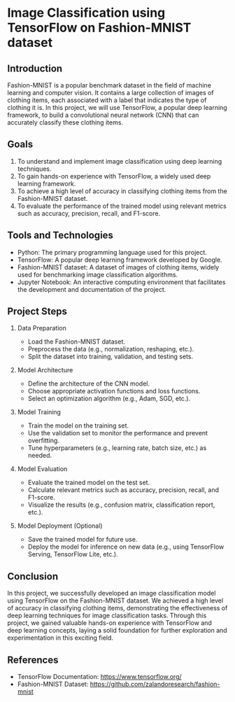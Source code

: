 # Image Classification using TensorFlow on Fashion-MNIST dataset

## Introduction
Fashion-MNIST is a popular benchmark dataset in the field of machine learning and computer vision. It contains a large collection of images of clothing items, each associated with a label that indicates the type of clothing it is. In this project, we will use TensorFlow, a popular deep learning framework, to build a convolutional neural network (CNN) that can accurately classify these clothing items.

## Goals
1. To understand and implement image classification using deep learning techniques.
2. To gain hands-on experience with TensorFlow, a widely used deep learning framework.
3. To achieve a high level of accuracy in classifying clothing items from the Fashion-MNIST dataset.
4. To evaluate the performance of the trained model using relevant metrics such as accuracy, precision, recall, and F1-score.

## Tools and Technologies
- Python: The primary programming language used for this project.
- TensorFlow: A popular deep learning framework developed by Google.
- Fashion-MNIST dataset: A dataset of images of clothing items, widely used for benchmarking image classification algorithms.
- Jupyter Notebook: An interactive computing environment that facilitates the development and documentation of the project.

## Project Steps
1. Data Preparation
    - Load the Fashion-MNIST dataset.
    - Preprocess the data (e.g., normalization, reshaping, etc.).
    - Split the dataset into training, validation, and testing sets.

2. Model Architecture
    - Define the architecture of the CNN model.
    - Choose appropriate activation functions and loss functions.
    - Select an optimization algorithm (e.g., Adam, SGD, etc.).

3. Model Training
    - Train the model on the training set.
    - Use the validation set to monitor the performance and prevent overfitting.
    - Tune hyperparameters (e.g., learning rate, batch size, etc.) as needed.

4. Model Evaluation
    - Evaluate the trained model on the test set.
    - Calculate relevant metrics such as accuracy, precision, recall, and F1-score.
    - Visualize the results (e.g., confusion matrix, classification report, etc.).

5. Model Deployment (Optional)
    - Save the trained model for future use.
    - Deploy the model for inference on new data (e.g., using TensorFlow Serving, TensorFlow Lite, etc.).

## Conclusion
In this project, we successfully developed an image classification model using TensorFlow on the Fashion-MNIST dataset. We achieved a high level of accuracy in classifying clothing items, demonstrating the effectiveness of deep learning techniques for image classification tasks. Through this project, we gained valuable hands-on experience with TensorFlow and deep learning concepts, laying a solid foundation for further exploration and experimentation in this exciting field.

## References
- TensorFlow Documentation: https://www.tensorflow.org/
- Fashion-MNIST Dataset: https://github.com/zalandoresearch/fashion-mnist
